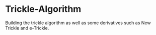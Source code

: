 # Trickle-Algorithm
Building the trickle algorithm as well as some derivatives such as New Trickle and e-Trickle.
